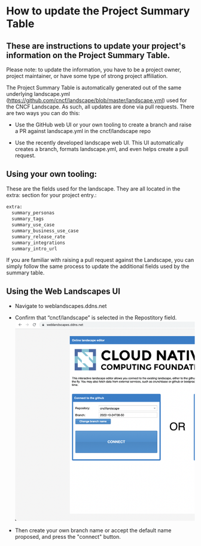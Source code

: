 
# How to update the Project Summary Table

## These are instructions to update your project's information on the Project Summary Table. 

Please note: to update the information, you have to be a project owner, project maintainer, or have some type of strong project affiliation. 

The Project Summary Table is automatically generated out of the same underlying landscape.yml (https://github.com/cncf/landscape/blob/master/landscape.yml) used for the CNCF Landscape.
As such, all updates are done via pull requests. There are two ways you can do this:

- Use the GitHub web UI or your own tooling to create a branch and raise a PR against landscape.yml in the cncf/landscape repo

- Use the recently developed landscape web UI. This UI automatically creates a branch, formats landscape.yml, and even helps create a pull request.

## Using your own tooling:

These are the fields used for the landscape. They are all located in the extra: section for your project entry.: 


```
extra: 
  summary_personas
  summary_tags
  summary_use_case
  summary_business_use_case
  summary_release_rate
  summary_integrations
  summary_intro_url
``` 

If you are familiar with raising a pull request against the Landscape, you can simply follow the same process to update the additional fields used by the summary table.

## Using the Web Landscapes UI

- Navigate to weblandscapes.ddns.net
- Confirm that “cncf/landscape” is selected in the Repostitory field. 
![Step 1!](/images/step1.png "Select the repository")

- Then create your own branch name or accept the default name proposed, and press the "connect" button.


